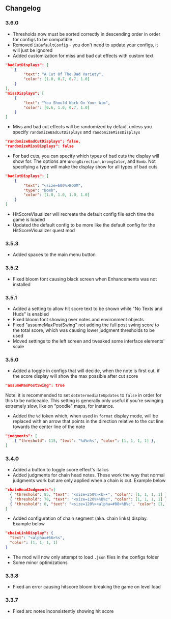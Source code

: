 ## Changelog

### 3.6.0

- Thresholds now must be sorted correctly in descending order in order for configs to be compatible
- Removed `isDefaultConfig` - you don't need to update your configs, it will just be ignored
- Added customization for miss and bad cut effects with custom text

```json
"badCutDisplays": [
	{
		"text": "A Cut Of The Bad Variety",
		"color": [1.0, 0.7, 0.7, 1.0]
	}
],
"missDisplays": [
	{
		"text": "You Should Work On Your Aim",
		"color": [0.6, 1.0, 0.7, 1.0]
	}
]
```

- Miss and bad cut effects will be randomized by default unless you specify `randomizeBadCutDisplays` and `randomizeMissDisplays`

```json
"randomizeBadCutDisplays": false,
"randomizeMissDisplays": false
```

- For bad cuts, you can specify which types of bad cuts the display will show for. The options are `WrongDirection`, `WrongColor`, and `Bomb`. Not specifying a type will make the display show for all
types of bad cuts

```json
"badCutDisplays": [
	{
		"text": "<size=600%>BOOM",
		"type": "Bomb",
		"color": [1.0, 1.0, 1.0, 1.0]
	}
]
```

- HitScoreVisualizer will recreate the default config file each time the game is loaded
- Updated the default config to be more like the default config for the HitScoreVisualizer quest mod

### 3.5.3
- Added spaces to the main menu button

### 3.5.2
- Fixed bloom font causing black screen when Enhancements was not installed

### 3.5.1
- Added a setting to allow hit score text to be shown while "No Texts and Huds" is enabled
- Fixed bloom font showing over notes and environment objects
- Fixed "assumeMaxPostSwing" not adding the full post swing score to the total score, which was causing lower judgment thresholds to be used
- Moved settings to the left screen and tweaked some interface elements' scale

### 3.5.0
- Added a toggle in configs that will decide, when the note is first cut, if the score display will show the max possible after cut score
```json
"assumeMaxPostSwing": true
```
Note: it is recommended to set `doIntermediateUpdates` to `false` in order for this to be noticeable. This setting is generally only useful if you're swinging extremely slow, like on "poodle"
maps, for instance.
- Added the `%d` token which, when used in `format` display mode, will be replaced with an arrow that points in the direction relative to the cut line towards the center line of the note
```json
"judgments": [
    { "threshold": 115, "text": "%d%n%s", "color": [1, 1, 1, 1] },
]
```

### 3.4.0
- Added a button to toggle score effect's italics
- Added judgments for chain head notes. These work the way that normal judgments work but are only applied when a chain is cut. Example below
```json
"chainHeadJudgments":[
  { "threshold": 85, "text": "<size=250%><b>•", "color": [1, 1, 1, 1] },
  { "threshold": 78, "text": "<size=120%>%B%c", "color": [1, 1, 1, 1] },
  { "threshold": 0, "text": "<size=120%><alpha=#88>%B%c", "color": [1, 1, 1, 1] }
]
```
- Added configuration of chain segment (aka. chain links) display. Example below
```json
"chainLinkDisplay": {
  "text": "<alpha=#66>%s",
  "color": [1, 1, 1, 1]
}
```
- The mod will now only attempt to load `.json` files in the configs folder
- Some minor optimizations

### 3.3.8
- Fixed an error causing hitscore bloom breaking the game on level load

### 3.3.7
- Fixed arc notes inconsistently showing hit score